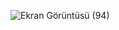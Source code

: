 
![Ekran Görüntüsü (94)](https://user-images.githubusercontent.com/47148545/143957764-5704feeb-c741-4597-b107-28fcfec68197.png)
